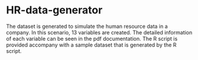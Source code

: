 # HR-data-generator
The dataset is generated to simulate the human resource data in a company. In this scenario, 13 variables are created. The detailed information of each variable can be seen in the pdf documentation. The R script is provided accompany with a sample dataset that is generated by the R script.
